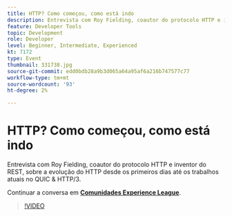 ```yaml
---
title: HTTP? Como começou, como está indo
description: Entrevista com Roy Fielding, coautor do protocolo HTTP e inventor do REST, sobre a evolução do HTTP desde os primeiros dias até os trabalhos atuais no QUIC & HTTP/3. Esta sessão foi entregue como parte do evento Conteúdo do Adobe Developers Live.
feature: Developer Tools
topic: Development
role: Developer
level: Beginner, Intermediate, Experienced
kt: 7172
type: Event
thumbnail: 331738.jpg
source-git-commit: edd0bdb28a9b3d065a64a95af6a216b747577c77
workflow-type: tm+mt
source-wordcount: '93'
ht-degree: 2%

---
```



# HTTP? Como começou, como está indo

Entrevista com Roy Fielding, coautor do protocolo HTTP e inventor do REST, sobre a evolução do HTTP desde os primeiros dias até os trabalhos atuais no QUIC &amp; HTTP/3.

Continuar a conversa em **[Comunidades Experience League](http://adobe.ly/36Yd3v6)**.

>[!VIDEO](https://video.tv.adobe.com/v/331738/?quality=12&learn=on&hidetitle=true)
